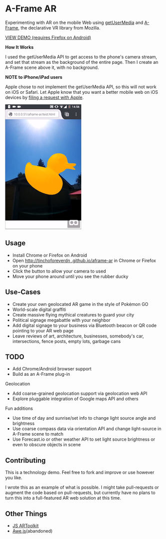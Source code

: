 # A-Frame AR

Experimenting with AR on the mobile Web using [getUserMedia](https://developer.mozilla.org/en-US/docs/Web/API/MediaDevices/getUserMedia)
and [A-Frame](https://aframe.io/), the declarative VR library from Mozilla.

[VIEW DEMO (requires Firefox on Android)](https://tinchoforever.github.io/aframe-ar)

**How It Works**

I used the getUserMedia API to get access to the phone's camera stream, and set that stream as the background of the entire page.
Then I create an A-Frame scene above it, with no background.

**NOTE to iPhone/iPad users**

Apple chose to not implement the getUserMedia API, so this will not work on iOS or Safari.
Let Apple know that you want a better mobile web on iOS devices by [filing a request with Apple](https://bugreport.apple.com).

![Screenshot](/screenshot.png?raw=true "Screenshot")

## Usage

* Install Chrome or Firefox on Android
* Open [http://tinchoforeverdn                                      .github.io/aframe-ar](http://autonome.github.io/aframe-a) in Chrome or Firefox on your phone
* Click the button to allow your camera to used
* Move your phone around until you see the rubber ducky


## Use-Cases

* Create your own geolocated AR game in the style of Pokémon GO
* World-scale digital graffiti
* Create massive flying mythical creatures to guard your city
* Political signage megabattle with your neighbor
* Add digital signage to your business via Bluetooth beacon or QR code pointing to your AR web page
* Leave reviews of art, architecture, businesses, somebody's car, intersections, fence posts, empty lots, garbage cans

## TODO

* Add Chrome/Android browser support
* Build as an A-Frame plug-in

Geolocation
* Add coarse-grained geolocation support via geolocation web API
* Explore pluggable integration of Google maps API and others

Fun additions
* Use time of day and sunrise/set info to change light source angle and brightness
* Use coarse compass data via orientation API and change light-source in A-Frame scene to match
* Use Forecast.io or other weather API to set light source brightness or even to obscure objects in scene


## Contributing

This is a technology demo. Feel free to fork and improve or use however you like.

I wrote this as an example of what is possible.
I might take pull-requests or augment the code based on pull-requests,
but currently have no plans to turn this into a full-featured AR web solution at this time.


## Other Things

* [JS ARToolkit](https://github.com/artoolkit/jsartoolkit5)
* [Awe.js](https://github.com/buildar/awe.js)(abandoned)

